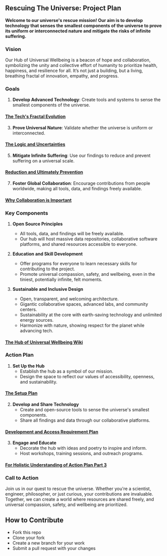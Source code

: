 ## Rescuing The Universe: Project Plan

**Welcome to our universe's rescue mission! Our aim is to develop technology that senses the smallest components of the universe to prove its uniform or interconnected nature and mitigate the risks of infinite suffering.**

### Vision

Our Hub of Universal Wellbeing is a beacon of hope and collaboration, symbolizing the unity and collective effort of humanity to prioritize health, happiness, and resilience for all. It’s not just a building, but a living, breathing fractal of innovation, empathy, and progress. 

### Goals

1. **Develop Advanced Technology**: Create tools and systems to sense the smallest components of the universe.

  #### [The Tech's Fractal Evolution](https://github.com/InfiniteMilesSamuel/RescuingTheUniverse/wiki/Techs-Fractal-Evolution)

3. **Prove Universal Nature**: Validate whether the universe is uniform or interconnected.

  #### [The Logic and Uncertainties](https://github.com/InfiniteMilesSamuel/RescuingTheUniverse/wiki/Proving-Universal-Nature:-The-Logic-and-Uncertainties)

5. **Mitigate Infinite Suffering**: Use our findings to reduce and prevent suffering on a universal scale.
 
  #### [Reduction and Ultimately Prevention](https://github.com/InfiniteMilesSamuel/RescuingTheUniverse/wiki/Mitigate-Infinite-Suffering:-Reducing-and-Preventing-Suffering-on-a-Universal-Scale)

7. **Foster Global Collaboration**: Encourage contributions from people worldwide, making all tools, data, and findings freely available.

  #### [Why Collaboration is Important](https://github.com/InfiniteMilesSamuel/RescuingTheUniverse/wiki/Foster-Global-Collaboration:-Encourage-Contributions-from-People-Worldwide)

### Key Components

1. **Open Source Principles**
   - All tools, data, and findings will be freely available.
   - Our hub will host massive data repositories, collaborative software platforms, and shared resources accessible to everyone.

2. **Education and Skill Development**
   - Offer programs for everyone to learn necessary skills for contributing to the project.
   - Promote universal compassion, safety, and wellbeing, even in the tiniest, potentially infinite, felt moments.

3. **Sustainable and Inclusive Design**
   - Open, transparent, and welcoming architecture.
   - Gigantic collaborative spaces, advanced labs, and community centers.
   - Sustainability at the core with earth-saving technology and unlimited energy sources.
   - Harmonize with nature, showing respect for the planet while advancing tech.

  #### [The Hub of Universal Wellbeing Wiki](https://github.com/InfiniteMilesSamuel/RescuingTheUniverse/wiki/A-Hub-for-Universal-Wellbeing)

### Action Plan

1. **Set Up the Hub**
   - Establish the hub as a symbol of our mission.
   - Design the space to reflect our values of accessibility, openness, and sustainability.

  #### [The Setup Plan](https://github.com/InfiniteMilesSamuel/RescuingTheUniverse/wiki/Action-Plan-1:-Hub-Setup)

2. **Develop and Share Technology**
   - Create and open-source tools to sense the universe's smallest components.
   - Share all findings and data through our collaborative platforms.

  #### [Development and Access Requirement Plan](https://github.com/InfiniteMilesSamuel/RescuingTheUniverse/wiki/Action-Plan-2:-Develop-and-Access-Technology)

3. **Engage and Educate**
   - Decorate the hub with ideas and poetry to inspire and inform.
   - Host workshops, training sessions, and outreach programs.

  #### [For Holistic Understanding of Action Plan Part 3](https://github.com/InfiniteMilesSamuel/RescuingTheUniverse/wiki/Action-Plan-3:-Engage-and-Educate)

### Call to Action

Join us in our quest to rescue the universe. Whether you're a scientist, engineer, philosopher, or just curious, your contributions are invaluable. Together, we can create a world where resources are shared freely, and universal compassion, safety, and wellbeing are prioritized.


## How to Contribute
- Fork this repo
- Clone your fork
- Create a new branch for your work
- Submit a pull request with your changes

